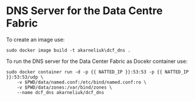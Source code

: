 # DNS Server for the Data Centre Fabric

To create an image use:
```
sudo docker image build -t akarneliuk\dcf_dns .
```

To run the DNS server for the Data Center Fabric as Docekr container use:
```
sudo docker container run -d -p {{ NATTED_IP }}:53:53 -p {{ NATTED_IP }}:53:53/udp \
    -v $PWD/data/named.conf:/etc/bind/named.conf:ro \
    -v $PWD/data/zones:/var/bind/zones \
    --name dcf_dns akarneliuk/dcf_dns
```
